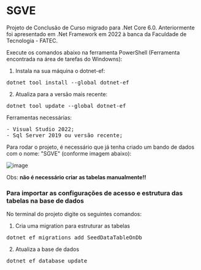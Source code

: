 # SGVE

<p>
  Projeto de Conclusão de Curso migrado para .Net Core 6.0. 
  Anteriormente foi apresentado em .Net Framework em 2022 à banca da Faculdade de Tecnologia - FATEC.
</p>

<p>
  Execute os comandos abaixo na ferramenta PowerShell (Ferramenta encontrada na área de tarefas do Windowns):
  </br>
  
  1. Instala na sua máquina o dotnet-ef:
<pre>dotnet tool install --global dotnet-ef</pre>
  2. Atualiza para a versão mais recente:
<pre>dotnet tool update --global dotnet-ef</pre>
</p>


<p>
  Ferramentas necessárias:
  </br>
  <pre>- Visual Studio 2022;<br/>- Sql Server 2019 ou versão recente;</pre>
<p>

<p>
  Para rodar o projeto, é necessário que já tenha criado um bando de dados com o nome: "SGVE" (conforme imagem abaixo):
  
  ![image](https://github.com/brunafreit4s/SGVE/assets/32462617/220536ed-0d45-4c41-ac61-920176abad7d)

  Obs: <b>não é necessário criar as tabelas manualmente!!</b>
  </br>
  <h3>Para importar as configurações de acesso e estrutura das tabelas na base de dados</h3>
  
  No terminal do projeto digite os seguintes comandos:
  </br>

1. Cria uma migration para estruturar as tabelas
  <pre>dotnet ef migrations add SeedDataTableOnDb</pre>
2. Atualiza a base de dados
  <pre>dotnet ef database update</pre>
<p>
